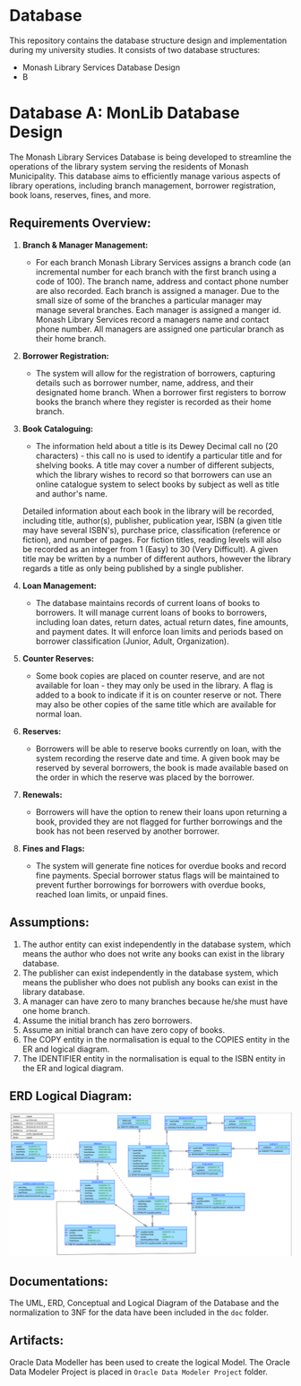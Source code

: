 # Database

This repository contains the database structure design and implementation during my university studies. 
It consists of two database structures:
- Monash Library Services Database Design
- B

# Database A: MonLib Database Design

The Monash Library Services Database is being developed to streamline the operations of the library system serving the residents of Monash Municipality. This database aims to efficiently manage various aspects of library operations, including branch management, borrower registration, book loans, reserves, fines, and more. 

## Requirements Overview:

1. **Branch & Manager Management:** 
   - For each branch Monash Library Services assigns a branch code (an incremental number for each branch with the first branch using a code of 100). The branch name, address and contact phone number are also recorded. Each branch is assigned a manager. Due to the small size of some of the branches a particular manager may manage several branches. Each manager is assigned a manger id. Monash Library Services record a managers name and contact phone number. All managers are assigned one particular branch as their home branch.

2. **Borrower Registration:** 
   - The system will allow for the registration of borrowers, capturing details such as borrower number, name, address, and their designated home branch. When a borrower first registers to borrow books the branch where they register is recorded as their home branch.

4. **Book Cataloguing:** 
   - The information held about a title is its Dewey Decimal call no (20 characters) - this call no is used
   to identify a particular title and for shelving books. A title may cover a number of different subjects, which the library wishes to record so that borrowers can use an online catalogue system to select books by subject as well as title and
   author's name.   

   Detailed information about each book in the library will be recorded, including title, author(s), publisher, publication year, ISBN (a given title may have several ISBN's), purchase price, classification (reference or fiction), and number of pages. For fiction titles, reading levels will also be recorded  as an integer from 1 (Easy) to 30 (Very Difficult). A given title may be written by a number of different authors, however the library regards a title as only being published by a single publisher. 


5. **Loan Management:** 
   - The database maintains records of current loans of books to borrowers. It will manage current loans of books to borrowers, including loan dates, return dates, actual return dates, fine amounts, and payment dates. It will enforce loan limits and periods based on borrower classification (Junior, Adult, Organization).

6. **Counter Reserves:** 
   - Some book copies are placed on counter reserve, and are not available for loan - they may only be used in the library. A flag is added to a book to indicate if it is on counter reserve or not. There may also be other copies of the same title which are available for normal loan.


7. **Reserves:** 
   - Borrowers will be able to reserve books currently on loan, with the system recording the reserve date and time. A given book may be reserved by several borrowers, the book is made available based on the order in which the reserve was placed by the borrower.


7. **Renewals:** 
   - Borrowers will have the option to renew their loans upon returning a book, provided they are not flagged for further borrowings and the book has not been reserved by another borrower.

8. **Fines and Flags:** 
   - The system will generate fine notices for overdue books and record fine payments. Special borrower status flags will be maintained to prevent further borrowings for borrowers with overdue books, reached loan limits, or unpaid fines.



## Assumptions:
1. The author entity can exist independently in the database system, which means the
author who does not write any books can exist in the library database.
2. The publisher can exist independently in the database system, which means the
publisher who does not publish any books can exist in the library database.
3. A manager can have zero to many branches because he/she must have one home
branch.
4. Assume the initial branch has zero borrowers.
5. Assume an initial branch can have zero copy of books.
6. The COPY entity in the normalisation is equal to the COPIES entity in the ER and logical
diagram.
7. The IDENTIFIER entity in the normalisation is equal to the ISBN entity in the ER and
logical diagram.


## ERD Logical Diagram:
![MonLib ERD Logical Diagram](./doc/monlib_logical_image.png "MonLib ERD Logical Diagram")



## Documentations:
The UML, ERD, Conceptual and Logical Diagram of the Database and the normalization to 3NF for the data have been included in the `doc` folder.


## Artifacts:
Oracle Data Modeller has been used to create the logical Model. The Oracle Data Modeler Project is placed in `Oracle Data Modeler Project` folder.




